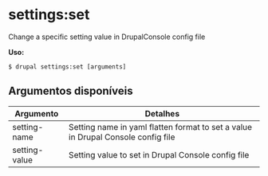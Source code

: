 # settings:set
Change a specific setting value in DrupalConsole config file

**Uso:**
```
$ drupal settings:set [arguments]
```

## Argumentos disponíveis
Argumento | Detalhes
---------|-------------
setting-name | Setting name in yaml flatten format to set a value in Drupal Console config file
setting-value | Setting value to set in Drupal Console config file
